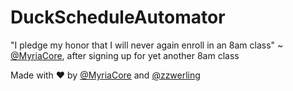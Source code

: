 # DuckScheduleAutomator

"I pledge my honor that I will never again enroll in an 8am class"
~ [@MyriaCore](https://keybase.io/MyriaCore), after signing up for yet another 8am class

Made with ❤️ by [@MyriaCore](https://keybase.io/MyriaCore) and [@zzwerling](https://github.com/zzwerling)
